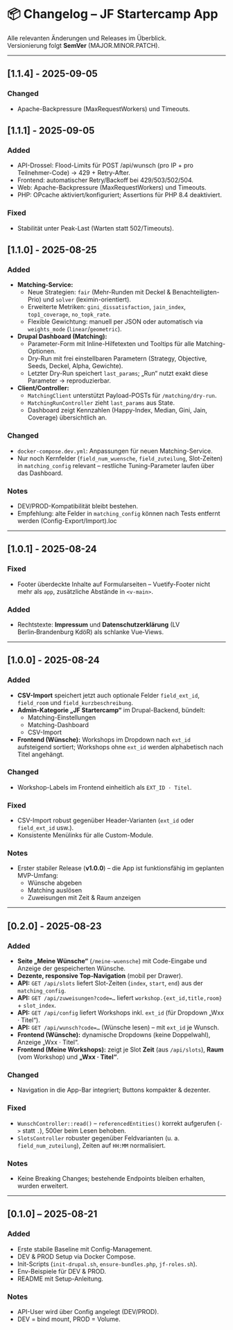 # 📦 Changelog – JF Startercamp App

Alle relevanten Änderungen und Releases im Überblick.  
Versionierung folgt **SemVer** (MAJOR.MINOR.PATCH).

---

## [1.1.4] - 2025-09-05
### Changed 
- Apache-Backpressure (MaxRequestWorkers) und Timeouts.

## [1.1.1] - 2025-09-05
### Added
- API-Drossel: Flood-Limits für POST /api/wunsch (pro IP + pro Teilnehmer-Code) → 429 + Retry-After.
- Frontend: automatischer Retry/Backoff bei 429/503/502/504.
- Web: Apache-Backpressure (MaxRequestWorkers) und Timeouts.
- PHP: OPcache aktiviert/konfiguriert; Assertions für PHP 8.4 deaktiviert.

### Fixed
- Stabilität unter Peak-Last (Warten statt 502/Timeouts).


## [1.1.0] - 2025-08-25

### Added
- **Matching-Service:**
  - Neue Strategien: `fair` (Mehr-Runden mit Deckel & Benachteiligten-Prio) und `solver` (leximin-orientiert).
  - Erweiterte Metriken: `gini_dissatisfaction`, `jain_index`, `top1_coverage`, `no_topk_rate`.
  - Flexible Gewichtung: manuell per JSON oder automatisch via `weights_mode` (`linear`/`geometric`).
- **Drupal Dashboard (Matching):**
  - Parameter-Form mit Inline-Hilfetexten und Tooltips für alle Matching-Optionen.
  - Dry-Run mit frei einstellbaren Parametern (Strategy, Objective, Seeds, Deckel, Alpha, Gewichte).
  - Letzter Dry-Run speichert `last_params`; „Run“ nutzt exakt diese Parameter → reproduzierbar.
- **Client/Controller:**
  - `MatchingClient` unterstützt Payload-POSTs für `/matching/dry-run`.
  - `MatchingRunController` zieht `last_params` aus State.
  - Dashboard zeigt Kennzahlen (Happy-Index, Median, Gini, Jain, Coverage) übersichtlich an.

### Changed
- `docker-compose.dev.yml`: Anpassungen für neuen Matching-Service.
- Nur noch Kernfelder (`field_num_wuensche`, `field_zuteilung`, Slot-Zeiten) in `matching_config` relevant – restliche Tuning-Parameter laufen über das Dashboard.

### Notes
- DEV/PROD-Kompatibilität bleibt bestehen.
- Empfehlung: alte Felder in `matching_config` können nach Tests entfernt werden (Config-Export/Import).loc

---

## [1.0.1] - 2025-08-24
### Fixed
- Footer überdeckte Inhalte auf Formularseiten – Vuetify-Footer nicht mehr als `app`, zusätzliche Abstände in `<v-main>`.

### Added
- Rechtstexte: **Impressum** und **Datenschutzerklärung** (LV Berlin‑Brandenburg KdöR) als schlanke Vue‑Views.

---

## [1.0.0] - 2025-08-24

### Added
- **CSV-Import** speichert jetzt auch optionale Felder `field_ext_id`, `field_room` und `field_kurzbeschreibung`.
- **Admin-Kategorie „JF Startercamp“** im Drupal-Backend, bündelt:
  - Matching-Einstellungen
  - Matching-Dashboard
  - CSV-Import
- **Frontend (Wünsche):** Workshops im Dropdown nach `ext_id` aufsteigend sortiert; Workshops ohne `ext_id` werden alphabetisch nach Titel angehängt.

### Changed
- Workshop-Labels im Frontend einheitlich als `EXT_ID · Titel`.

### Fixed
- CSV-Import robust gegenüber Header-Varianten (`ext_id` oder `field_ext_id` usw.).
- Konsistente Menülinks für alle Custom-Module.

### Notes
- Erster stabiler Release (**v1.0.0**) – die App ist funktionsfähig im geplanten MVP-Umfang:
  - Wünsche abgeben
  - Matching auslösen
  - Zuweisungen mit Zeit & Raum anzeigen

---

## [0.2.0] - 2025-08-23

### Added
- **Seite „Meine Wünsche“** (`/meine-wuensche`) mit Code-Eingabe und Anzeige der gespeicherten Wünsche.
- **Dezente, responsive Top-Navigation** (mobil per Drawer).
- **API:** `GET /api/slots` liefert Slot-Zeiten (`index`, `start`, `end`) aus der `matching_config`.
- **API:** `GET /api/zuweisungen?code=…` liefert `workshop.{ext_id,title,room}` + `slot_index`.
- **API:** `GET /api/config` liefert Workshops inkl. `ext_id` (für Dropdown „Wxx · Titel“).
- **API:** `GET /api/wunsch?code=…` (Wünsche lesen) – mit `ext_id` je Wunsch.
- **Frontend (Wünsche):** dynamische Dropdowns (keine Doppelwahl), Anzeige „Wxx · Titel“.
- **Frontend (Meine Workshops):** zeigt je Slot **Zeit** (aus `/api/slots`), **Raum** (vom Workshop) und **„Wxx · Titel“**.

### Changed
- Navigation in die App-Bar integriert; Buttons kompakter & dezenter.

### Fixed
- `WunschController::read()` – `referencedEntities()` korrekt aufgerufen (`->` statt `.`), 500er beim Lesen behoben.
- `SlotsController` robuster gegenüber Feldvarianten (u. a. `field_num_zuteilung`), Zeiten auf `HH:MM` normalisiert.

### Notes
- Keine Breaking Changes; bestehende Endpoints bleiben erhalten, wurden erweitert.

---

## [0.1.0] – 2025-08-21

### Added
- Erste stabile Baseline mit Config-Management.
- DEV & PROD Setup via Docker Compose.
- Init-Scripts (`init-drupal.sh`, `ensure-bundles.php`, `jf-roles.sh`).
- Env-Beispiele für DEV & PROD.
- README mit Setup-Anleitung.

### Notes
- API-User wird über Config angelegt (DEV/PROD).
- DEV = bind mount, PROD = Volume.
